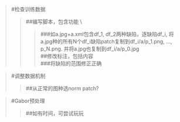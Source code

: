 >#检查训练数据
>>##编写脚本，包含功能 \
>>>###如a.jpg+a.xml包含df_1, df_2两种缺陷，逐缺陷df_i, 将a.jpg种的所有N个df_i缺陷patch复制到df_i/a/p_1.png, ..., p_N.png. 并将a.jpg也复制到df_i/a/p_0.jpg \
>>##修改标注，包括内容 \
>>>###将缺陷的范围修正正确

>#调整数据机制
>>##从正常的图种选norm patch?

>#Gabor预处理
>>##如有时间，可尝试玩玩
